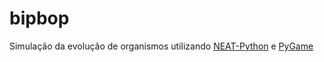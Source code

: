 # bipbop

Simulação da evolução de organismos utilizando [NEAT-Python](https://neat-python.readthedocs.io/en/latest/) e [PyGame](https://www.pygame.org/news)
